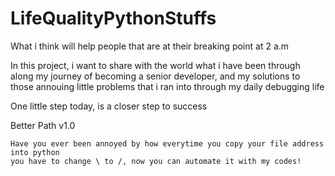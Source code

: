 # LifeQualityPythonStuffs

What i think will help people that are at their breaking point at 2 a.m

In this project, i want to share with the world what i have been through along my journey of becoming a senior developer, and my solutions to those annouing little problems that i ran into through my daily debugging life

One little step today, is a closer step to success

Better Path v1.0
    
    Have you ever been annoyed by how everytime you copy your file address into python
    you have to change \ to /, now you can automate it with my codes!
